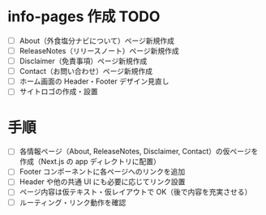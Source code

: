 # info-pages 作成 TODO

- [ ] About（外食塩分ナビについて）ページ新規作成
- [ ] ReleaseNotes（リリースノート）ページ新規作成
- [ ] Disclaimer（免責事項）ページ新規作成
- [ ] Contact（お問い合わせ）ページ新規作成
- [ ] ホーム画面の Header・Footer デザイン見直し
- [ ] サイトロゴの作成・設置

# 手順

- [ ] 各情報ページ（About, ReleaseNotes, Disclaimer, Contact）の仮ページを作成（Next.js の app ディレクトリに配置）
- [ ] Footer コンポーネントに各ページへのリンクを追加
- [ ] Header や他の共通 UI にも必要に応じてリンク設置
- [ ] ページ内容は仮テキスト・仮レイアウトで OK（後で内容を充実させる）
- [ ] ルーティング・リンク動作を確認
